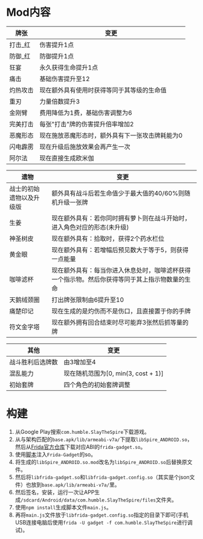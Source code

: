 # Mod内容
| 牌张       |  变更     |
| ---------- | -----------|
| 打击_红   | 伤害提升1点                                        |
| 防御_红   | 防御提升1点                                        |
| 狂宴      | 永久获得生命提升1点                                |
| 痛击      | 基础伤害提升至12                                   |
| 灼热攻击  | 现在额外具有使用时获得等同于其等级的生命值       |
| 重刃      | 力量倍数提升3                                      |
| 金刚臂    | 费用降低为1费，基础伤害调整为6                    |
| 完美打击  | 每张"打击"牌的伤害提升倍率增加2                   |
| 恶魔形态  | 现在施放恶魔形态时，额外具有下一张攻击牌耗能为0 |
| 闪电霹雳  | 现在升级后施放效果会再产生一次                   |
| 阿尔法    | 现在直接生成欧米伽                                |

| 遗物      |  变更 |
| ----------- | ----------- |
| 战士的初始遗物以及升级版  | 额外具有战斗后若生命值少于最大值的40/60%则随机升级一张牌  |
| 生姜  | 现在额外具有：若你同时拥有萝卜则在战斗开始时，进入角色对应的形态(未升级)  |
| 神圣树皮  | 现在额外具有：拾取时，获得2个药水栏位 |
| 黄金眼    | 现在额外具有：若增幅后预见数大于等于5，则获得一点能量 |
| 咖啡滤杯  | 现在额外具有：每当你进入休息处时，咖啡滤杯获得一个指示物。然后你获得等同于其上指示物数量的生命    |
| 天鹅绒颈圈    | 打出牌张限制由6提升至10   |
| 痛楚印记  | 现在生成的是灼伤而不是伤口，且直接置于你的手牌    |
| 符文金字塔    | 现在额外拥有回合结束时尽可能弃3张然后抓等量的牌   |


| 其他      |  变更 |
| ----------- | ----------- |
| 战斗胜利后选牌数 | 由3增加至4                           |
| 混乱能力          | 现在随机范围为[0, min(3, cost + 1)] |
| 初始套牌          | 四个角色的初始套牌调整              |

# 构建

1. 从Google Play搜索`com.humble.SlayTheSpire`下载游戏。
2. 从与架构匹配的`base.apk/lib/armeabi-v7a/`下提取`libSpire_ANDROID.so`，然后从[Frida官方仓库](https://github.com/frida/frida/releases)下载对应ABI的`frida-gadget.so`。
3. 使用[脚本](InjectFridaGadget.py)注入`Frida-Gadget`的so。
4. 将生成的`libSpire_ANDROID.so.mod`改名为`libSpire_ANDROID.so`后替换原文件。
5. 然后将`libfrida-gadget.so`和`libfrida-gadget.config.so`（其实是个json文件）也放到`base.apk/lib/armeabi-v7a/`里。
6. 然后签名，安装，运行一次让APP生成`/sdcard/Android/data/com.humble.SlayTheSpire/files`文件夹。
7. 使用`npm install`生成脚本文件`main.js`。
8. 再将`main.js`文件放于`libfrida-gadget.config.so`指定的目录下即可(手机USB连接电脑后使用`frida -U gadget -f com.humble.SlayTheSpire`进行调试)。